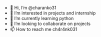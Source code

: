 - 👋 Hi, I’m @charanko31
- 👀 I’m interested in projects and internship 
- 🌱 I’m currently learning python
- 💞️ I’m looking to collaborate on projects
- 📫 How to reach me ch4r4nk031

<!---
charanko31/charanko31 is a ✨ special ✨ repository because its `README.md` (this file) appears on your GitHub profile.
You can click the Preview link to take a look at your changes.
--->
